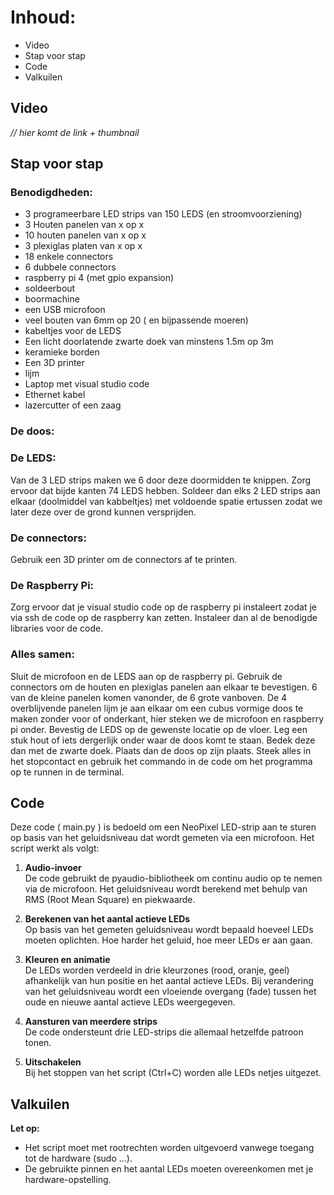 # Inhoud:
- Video
- Stap voor stap
- Code
- Valkuilen

## Video
*// hier komt de link + thumbnail*

## Stap voor stap
### Benodigdheden:
- 3 programeerbare LED strips van 150 LEDS (en stroomvoorziening)
- 3 Houten panelen van x op x
- 10 houten panelen van x op x
- 3 plexiglas platen van x op x
- 18 enkele connectors
- 6 dubbele connectors
- raspberry pi 4 (met gpio expansion)
- soldeerbout
- boormachine
- een USB microfoon
- veel bouten van 6mm op 20 ( en bijpassende moeren)
- kabeltjes voor de LEDS
- Een licht doorlatende zwarte doek van minstens 1.5m op 3m
- keramieke borden
- Een 3D printer
- lijm
- Laptop met visual studio code
- Ethernet kabel
- lazercutter of een zaag

### De doos:

### De LEDS:
Van de 3 LED strips maken we 6 door deze doormidden te knippen. Zorg ervoor dat bijde kanten 74 LEDS hebben.
Soldeer dan elks 2 LED strips aan elkaar (doolmiddel van kabbeltjes) met voldoende spatie ertussen zodat we later deze over de grond kunnen versprijden.
### De connectors:
Gebruik een 3D printer om de connectors af te printen.
### De Raspberry Pi:
Zorg ervoor dat je visual studio code op de raspberry pi instaleert zodat je via ssh de code op de raspberry kan zetten. Instaleer dan al de benodigde libraries voor de code. 
### Alles samen:
Sluit de microfoon en de LEDS aan op de raspberry pi. Gebruik de connectors om de houten en plexiglas panelen aan elkaar te bevestigen. 6 van de kleine panelen komen vanonder, de 6 grote vanboven. De 4 overblijvende panelen lijm je aan elkaar om een cubus vormige doos te maken zonder voor of onderkant, hier steken we de microfoon en raspberry pi onder. Bevestig de LEDS op de gewenste locatie op de vloer. Leg een stuk hout of iets dergerlijk onder waar de doos komt te staan. Bedek deze dan met de zwarte doek. Plaats dan de doos op zijn plaats. Steek alles in het stopcontact en gebruik het commando in de code om het programma op te runnen in de terminal.
## Code
Deze code ( main.py ) is bedoeld om een NeoPixel LED-strip aan te sturen op basis van het geluidsniveau dat wordt gemeten via een microfoon. Het script werkt als volgt:

1. **Audio-invoer**  
   De code gebruikt de pyaudio-bibliotheek om continu audio op te nemen via de microfoon. Het geluidsniveau wordt berekend met behulp van RMS (Root Mean Square) en piekwaarde.

2. **Berekenen van het aantal actieve LEDs**  
   Op basis van het gemeten geluidsniveau wordt bepaald hoeveel LEDs moeten oplichten. Hoe harder het geluid, hoe meer LEDs er aan gaan.

3. **Kleuren en animatie**  
   De LEDs worden verdeeld in drie kleurzones (rood, oranje, geel) afhankelijk van hun positie en het aantal actieve LEDs. Bij verandering van het geluidsniveau wordt een vloeiende overgang (fade) tussen het oude en nieuwe aantal actieve LEDs weergegeven.

4. **Aansturen van meerdere strips**  
   De code ondersteunt drie LED-strips die allemaal hetzelfde patroon tonen.

5. **Uitschakelen**  
   Bij het stoppen van het script (Ctrl+C) worden alle LEDs netjes uitgezet.

## Valkuilen
**Let op:**
- Het script moet met rootrechten worden uitgevoerd vanwege toegang tot de hardware (sudo ...).
- De gebruikte pinnen en het aantal LEDs moeten overeenkomen met je hardware-opstelling.
